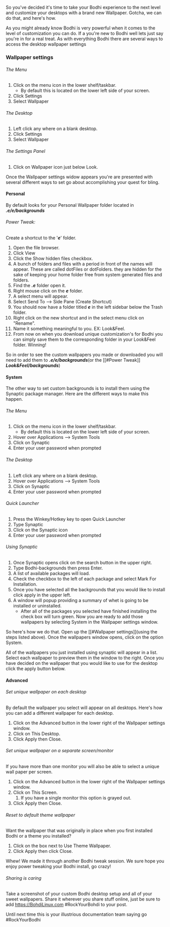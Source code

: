 So you've decided it's time to take your Bodhi experience to the next level and customize your desktops with a brand new Wallpaper. Gotcha, we can do that, and here's how.

As you might already know Bodhi is very powerful when it comes to the level of customization you can do. If a you're new to Bodhi well lets just say you're in for a real treat.
As with everything Bodhi there are several ways to access the desktop wallpaper settings
### Wallpaper settings
###### The Menu
1. Click on the menu icon in the lower shelf/taskbar.
	- By default this is located on the lower left side of your screen. 
2. Click Settings
3. Select Wallpaper


###### The Desktop 
1. Left click any where on a blank desktop.
2. Click Settings
3. Select Wallpaper
###### The Settings Panel
1. Click on Wallpaper icon just below Look.

Once the Wallpaper settings widow appears you're are presented with several different ways to set go about accomplishing your quest for bling. 
#### Personal 
By default looks for your Personal Wallpaper folder located in ***.e/e/backgrounds***
###### Power Tweak: 
Create a shortcut to the '***e***' folder. 
1. Open the file browser.
2. Click View
3. Click the Show hidden files checkbox.
4. A bunch of folders and files with a period in front of the names will appear. These are called dotFiles or dotFolders. they are hidden for the sake of keeping your home folder free from system generated files and folders. 
5. Find the ***.e*** folder open it. 
6. Right mouse click on the ***e*** folder.
7. A select menu will appear.
8. Select Send To -->  Side Pane (Create Shortcut)
9. You should now have a folder titled ***e*** in the left sidebar below the Trash folder.
10. Right click on the new shortcut and in the select menu click on "Rename".
11. Name it something meaningful to you. EX: Look&Feel.
12. From now on when you download unique customization's for Bodhi you can simply save them to the corresponding folder in your Look&Feel folder. Winning!

So in order to see the custom wallpapers you made or downloaded you will need to add them to ***.e/e/backgrounds***(or the [[#Power Tweak]] ***Look&Feel/backgrounds***)
#### System
The other way to set custom backgrounds is to install them using the Synaptic package manager. Here are the different ways to make this happen.
###### The Menu
1. Click on the menu icon in the lower shelf/taskbar.
	- By default this is located on the lower left side of your screen. 
2. Hover over Applications --> System Tools
3. Click on Synaptic
4. Enter your user password when prompted
###### The Desktop
1. Left click any where on a blank desktop.
2. Hover over Applications --> System Tools
3. Click on Synaptic
4. Enter your user password when prompted
###### Quick Launcher 
1. Press the Winkey/Hotkey key to open Quick Launcher
2. Type Synaptic 
3. Click on the Synaptic icon
4. Enter your user password when prompted
###### Using Synaptic
1. Once Synaptic opens click on the search button in the upper right. 
2. Type Bodhi-backgrounds then press Enter. 
3. A list of available packages will load.
4. Check the checkbox to the left of each package and select Mark For Installation. 
5. Once you have selected all the backgrounds that you would like to install click apply in the upper left. 
6. A window will popup providing a summary of whet is going to be installed or uninstalled.
	- After all of the packages you selected have finished installing the check box will turn green. Now you are ready to add those wallpapers by selecting System in the Wallpaper settings window.

So here's how we do that. 
Open up the [[#Wallpaper settings]](using the steps listed above). 
Once the wallpapers window opens, click on the option System. 

All of the wallpapers you just installed using synaptic will appear in a list. Select each wallpaper to preview them in the window to the right. 
Once you have decided on the wallpaper that you would like to use for the desktop click the apply button below. 
#### Advanced
###### Set unique wallpaper on each desktop
By default the wallpaper you select will appear on all desktops. Here's how you can add a different wallpaper for each desktop. 
1. Click on the Advanced button in the lower right of the Wallpaper settings window. 
2. Click on This Desktop.
3. Click Apply then Close.
###### Set unique wallpaper on a separate screen/monitor 
If you have more than one monitor you will also be able to select a unique wall paper per screen. 
1. Click on the Advanced button in the lower right of the Wallpaper settings window. 
2. Click on This Screen.
	1. If you have a single monitor this option is grayed out.
3. Click Apply then Close.
###### Reset to default theme wallpaper
Want the wallpaper that was originally in place when you first installed Bodhi or a theme you installed? 
1. Click on the box next to Use Theme Wallpaper. 
2. Click Apply then click Close.

Whew! We made it through another Bodhi tweak session. We sure hope you enjoy power tweaking your Bodhi install, go crazy! 
###### Sharing is caring 
Take a screenshot of your custom Bodhi desktop setup and all of your sweet wallpapers. Share it wherever you share stuff online, just be sure to add https://BohdiLinux.com #RockYourBohdi to your post.

Until next time this is your illustrious documentation team saying go #RockYourBodhi 
